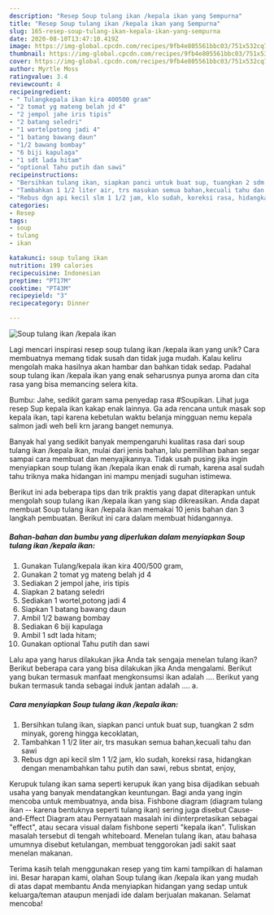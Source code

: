 ```yaml
---
description: "Resep Soup tulang ikan /kepala ikan yang Sempurna"
title: "Resep Soup tulang ikan /kepala ikan yang Sempurna"
slug: 165-resep-soup-tulang-ikan-kepala-ikan-yang-sempurna
date: 2020-08-10T13:47:10.419Z
image: https://img-global.cpcdn.com/recipes/9fb4e805561bbc03/751x532cq70/soup-tulang-ikan-kepala-ikan-foto-resep-utama.jpg
thumbnail: https://img-global.cpcdn.com/recipes/9fb4e805561bbc03/751x532cq70/soup-tulang-ikan-kepala-ikan-foto-resep-utama.jpg
cover: https://img-global.cpcdn.com/recipes/9fb4e805561bbc03/751x532cq70/soup-tulang-ikan-kepala-ikan-foto-resep-utama.jpg
author: Myrtle Moss
ratingvalue: 3.4
reviewcount: 4
recipeingredient:
- " Tulangkepala ikan kira 400500 gram"
- "2 tomat yg mateng belah jd 4"
- "2 jempol jahe iris tipis"
- "2 batang seledri"
- "1 wortelpotong jadi 4"
- "1 batang bawang daun"
- "1/2 bawang bombay"
- "6 biji kapulaga"
- "1 sdt lada hitam"
- "optional Tahu putih dan sawi"
recipeinstructions:
- "Bersihkan tulang ikan, siapkan panci untuk buat sup, tuangkan 2 sdm minyak, goreng hingga kecoklatan,"
- "Tambahkan 1 1/2 liter air, trs masukan semua bahan,kecuali tahu dan sawi"
- "Rebus dgn api kecil slm 1 1/2 jam, klo sudah, koreksi rasa, hidangkan dengan menambahkan tahu putih dan sawi, rebus sbntat, enjoy,"
categories:
- Resep
tags:
- soup
- tulang
- ikan

katakunci: soup tulang ikan 
nutrition: 199 calories
recipecuisine: Indonesian
preptime: "PT17M"
cooktime: "PT43M"
recipeyield: "3"
recipecategory: Dinner

---
```



![Soup tulang ikan /kepala ikan](https://img-global.cpcdn.com/recipes/9fb4e805561bbc03/751x532cq70/soup-tulang-ikan-kepala-ikan-foto-resep-utama.jpg)

Lagi mencari inspirasi resep soup tulang ikan /kepala ikan yang unik? Cara membuatnya memang tidak susah dan tidak juga mudah. Kalau keliru mengolah maka hasilnya akan hambar dan bahkan tidak sedap. Padahal soup tulang ikan /kepala ikan yang enak seharusnya punya aroma dan cita rasa yang bisa memancing selera kita.

Bumbu: Jahe, sedikit garam sama penyedap rasa #Soupikan. Lihat juga resep Sup kepala ikan kakap enak lainnya. Ga ada rencana untuk masak sop kepala ikan, tapi karena kebetulan waktu belanja mingguan nemu kepala salmon jadi weh beli krn jarang banget nemunya.

Banyak hal yang sedikit banyak mempengaruhi kualitas rasa dari soup tulang ikan /kepala ikan, mulai dari jenis bahan, lalu pemilihan bahan segar sampai cara membuat dan menyajikannya. Tidak usah pusing jika ingin menyiapkan soup tulang ikan /kepala ikan enak di rumah, karena asal sudah tahu triknya maka hidangan ini mampu menjadi suguhan istimewa.


Berikut ini ada beberapa tips dan trik praktis yang dapat diterapkan untuk mengolah soup tulang ikan /kepala ikan yang siap dikreasikan. Anda dapat membuat Soup tulang ikan /kepala ikan memakai 10 jenis bahan dan 3 langkah pembuatan. Berikut ini cara dalam membuat hidangannya.

<!--inarticleads1-->

##### Bahan-bahan dan bumbu yang diperlukan dalam menyiapkan Soup tulang ikan /kepala ikan:

1. Gunakan  Tulang/kepala ikan kira 400/500 gram,
1. Gunakan 2 tomat yg mateng belah jd 4
1. Sediakan 2 jempol jahe, iris tipis
1. Siapkan 2 batang seledri
1. Sediakan 1 wortel,potong jadi 4
1. Siapkan 1 batang bawang daun
1. Ambil 1/2 bawang bombay
1. Sediakan 6 biji kapulaga
1. Ambil 1 sdt lada hitam;
1. Gunakan optional Tahu putih dan sawi


Lalu apa yang harus dilakukan jika Anda tak sengaja menelan tulang ikan? Berikut beberapa cara yang bisa dilakukan jika Anda mengalami. Berikut yang bukan termasuk manfaat mengkonsumsi ikan adalah …. Berikut yang bukan termasuk tanda sebagai induk jantan adalah …. a. 

<!--inarticleads2-->

##### Cara menyiapkan Soup tulang ikan /kepala ikan:

1. Bersihkan tulang ikan, siapkan panci untuk buat sup, tuangkan 2 sdm minyak, goreng hingga kecoklatan,
1. Tambahkan 1 1/2 liter air, trs masukan semua bahan,kecuali tahu dan sawi
1. Rebus dgn api kecil slm 1 1/2 jam, klo sudah, koreksi rasa, hidangkan dengan menambahkan tahu putih dan sawi, rebus sbntat, enjoy,


Kerupuk tulang ikan sama seperti kerupuk ikan yang bisa dijadikan sebuah usaha yang banyak mendatangkan keuntungan. Bagi anda yang ingin mencoba untuk membuatnya, anda bisa. Fishbone diagram (diagram tulang ikan -- karena bentuknya seperti tulang ikan) sering juga disebut Cause-and-Effect Diagram atau Pernyataan masalah ini diinterpretasikan sebagai &#34;effect&#34;, atau secara visual dalam fishbone seperti &#34;kepala ikan&#34;. Tuliskan masalah tersebut di tengah whiteboard. Menelan tulang ikan, atau bahasa umumnya disebut ketulangan, membuat tenggorokan jadi sakit saat menelan makanan. 

Terima kasih telah menggunakan resep yang tim kami tampilkan di halaman ini. Besar harapan kami, olahan Soup tulang ikan /kepala ikan yang mudah di atas dapat membantu Anda menyiapkan hidangan yang sedap untuk keluarga/teman ataupun menjadi ide dalam berjualan makanan. Selamat mencoba!

